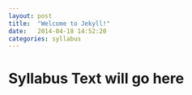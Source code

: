```yaml
---
layout: post
title:  "Welcome to Jekyll!"
date:   2014-04-18 14:52:20
categories: syllabus
---
```


# Syllabus Text will go here
